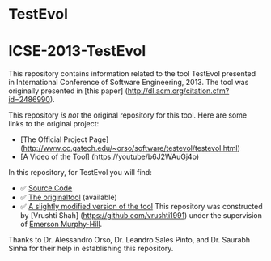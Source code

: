 TestEvol
========

# ICSE-2013-TestEvol

This repository contains information related to the tool TestEvol presented in International Conference of Software Engineering,
2013. The tool was originally presented in [this paper] (http://dl.acm.org/citation.cfm?id=2486990).

This repository _is not_ the original repository for this tool. Here are some links to the original project:
* [The Official Project Page] (http://www.cc.gatech.edu/~orso/software/testevol/testevol.html)
* [A Video of the Tool] (https://youtube/b6J2WAuGj4o)


In this repository, for TestEvol you will find:
* :white_check_mark: [Source Code](https://github.com/SoftwareEngineeringToolDemos/ICSE-2013-TestEvol/tree/master/icse2013demo-testevol/code)
* :white_check_mark: [The originaltool](https://github.com/alexorso/TestEvol.git) (available)
* :white_check_mark: [A slightly modified version of the tool](https://github.com/SoftwareEngineeringToolDemos/ICSE-2013-TestEvol/blob/master/testevol.war)
This repository was constructed by [Vrushti Shah] (https://github.com/vrushti1991) under the supervision of [Emerson Murphy-Hill](https://github.com/CaptainEmerson).

Thanks to Dr. Alessandro Orso, Dr. Leandro Sales Pinto, and Dr. Saurabh Sinha for their help in establishing this repository. 
